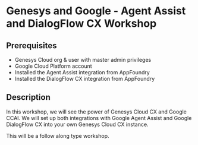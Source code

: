 # Genesys and Google - Agent Assist and DialogFlow CX Workshop

## Prerequisites

- Genesys Cloud org & user with master admin privileges
- Google Cloud Platform account
- Installed the Agent Assist integration from AppFoundry
- Installed the DialogFlow CX integration from AppFoundry

## Description
In this workshop, we will see the power of Genesys Cloud CX and Google CCAI. We will set up both integrations with Google Agent Assist and Google DialogFlow CX into your own Genesys Cloud CX instance. 

This will be a follow along type workshop. 

